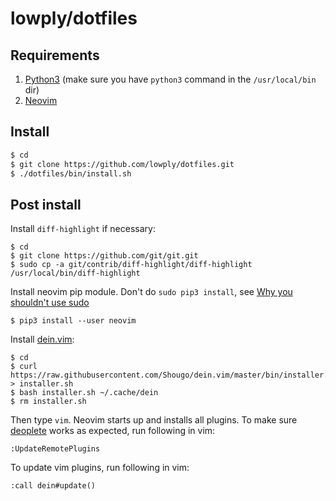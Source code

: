 # lowply/dotfiles

## Requirements

1. [Python3](https://www.python.org/downloads/) (make sure you have `python3` command in the `/usr/local/bin` dir)
1. [Neovim](https://neovim.io/)

## Install

```bash
$ cd
$ git clone https://github.com/lowply/dotfiles.git
$ ./dotfiles/bin/install.sh
```

## Post install

Install `diff-highlight` if necessary:

```
$ cd
$ git clone https://github.com/git/git.git
$ sudo cp -a git/contrib/diff-highlight/diff-highlight /usr/local/bin/diff-highlight
```

Install neovim pip module. Don't do `sudo pip3 install`, see [Why you shouldn't use sudo](https://github.com/zchee/deoplete-jedi/wiki/Setting-up-Python-for-Neovim#why-you-shouldnt-use-sudo)

```
$ pip3 install --user neovim
```

Install [dein.vim](https://github.com/Shougo/dein.vim):

```
$ cd
$ curl https://raw.githubusercontent.com/Shougo/dein.vim/master/bin/installer.sh > installer.sh
$ bash installer.sh ~/.cache/dein
$ rm installer.sh
```

Then type `vim`. Neovim starts up and installs all plugins. To make sure [deoplete](https://github.com/Shougo/deoplete.nvim) works as expected, run following in vim:

```
:UpdateRemotePlugins
```

To update vim plugins, run following in vim:

```
:call dein#update()
```
